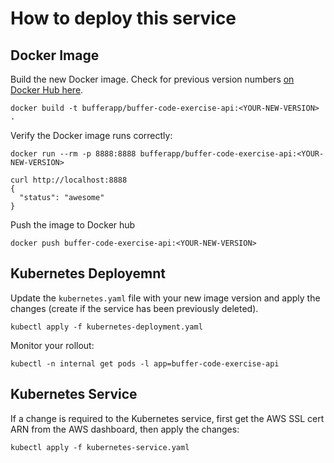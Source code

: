 # How to deploy this service

## Docker Image

Build the new Docker image. Check for previous version numbers [on Docker Hub here](https://hub.docker.com/repository/docker/bufferapp/buffer-code-exercise-api).

```
docker build -t bufferapp/buffer-code-exercise-api:<YOUR-NEW-VERSION> .
```

Verify the Docker image runs correctly:

```
docker run --rm -p 8888:8888 bufferapp/buffer-code-exercise-api:<YOUR-NEW-VERSION>
```
```
curl http://localhost:8888
{
  "status": "awesome"
}
```

Push the image to Docker hub

```
docker push buffer-code-exercise-api:<YOUR-NEW-VERSION>
```

## Kubernetes Deployemnt

Update the `kubernetes.yaml` file with your new image version and apply the changes (create if the service has been previously deleted).

```
kubectl apply -f kubernetes-deployment.yaml
```

Monitor your rollout:

```
kubectl -n internal get pods -l app=buffer-code-exercise-api
```

## Kubernetes Service

If a change is required to the Kubernetes service, first get the AWS SSL cert ARN from the AWS dashboard, then apply the changes:

```
kubectl apply -f kubernetes-service.yaml
```
